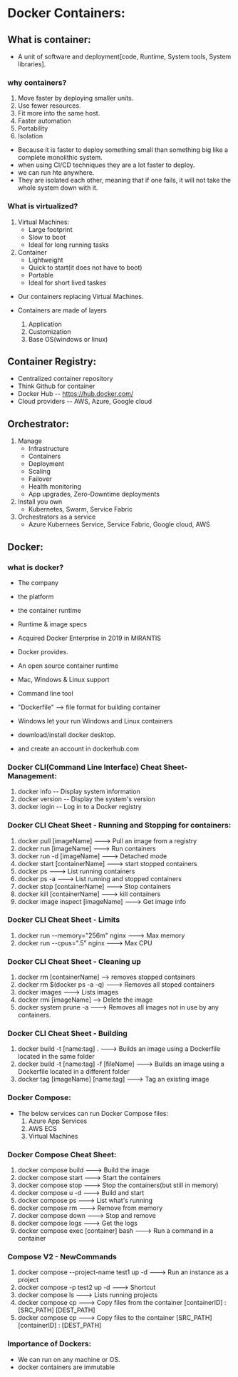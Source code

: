 # Docker Containers:

## What is container:
* A unit of software and deployment[code, Runtime, System tools, System libraries].

### why containers?
1. Move faster by deploying smaller units.
2. Use fewer resources.
3. Fit more into the same host.
4. Faster automation
5. Portability
6. Isolation
   
* Because it is faster to deploy something small than something big like a complete monolithic system.
* when using CI/CD techniques they are a lot faster to deploy.
* we can run hte anywhere.
* They are isolated each other, meaning that if one fails, it will not take the whole system down with it.

### What is virtualized?
1. Virtual Machines:
     * Large footprint
     * Slow to boot
     * Ideal for long running tasks
2. Container
     * Lightweight
     * Quick to start(it does not have to boot)
     * Portable
     * Ideal for short lived taskes
* Our containers replacing Virtual Machines.

* Containers are made of layers
    1. Application   
    2. Customization                                   
    3. Base OS(windows or linux) 

       
## Container Registry:
* Centralized container repository
* Think Github for container
* Docker Hub
    -- https://hub.docker.com/
* Cloud providers
    -- AWS, Azure, Google cloud

## Orchestrator:
1. Manage
     * Infrastructure
     * Containers
     * Deployment
     * Scaling
     * Failover
     * Health monitoring
     * App upgrades, Zero-Downtime deployments
2. Install you own
     * Kubernetes, Swarm, Service Fabric
3. Orchestrators as a service
     * Azure Kubernees Service, Service Fabric, Google cloud, AWS

## Docker:
### what is docker?
* The company
* the platform
* the container runtime
* Runtime & image specs
* Acquired Docker Enterprise in 2019 in MIRANTIS

* Docker provides.
* An open source container runtime
* Mac, Windows & Linux support
* Command line tool
* "Dockerfile" --> file format for building container
* Windows let your run Windows and Linux containers

* download/install docker desktop.
* and create an account in dockerhub.com

### Docker CLI(Command Line Interface) Cheat Sheet-Management:
1. docker info
     -- Display system information
2. docker version
     -- Display the system's version
3. docker login
     -- Log in to a Docker registry

### Docker CLI Cheat Sheet - Running and Stopping for containers:
1. docker pull [imageName] ---> Pull an image from a registry
2. docker run [imageName] ---> Run containers
3. docker run -d [imageName] ---> Detached mode
4. docker start [containerName] ---> start stopped containers
5. docker ps ---> List running containers
6. docker ps -a ---> List running and stopped containers
7. docker stop [containerName] ---> Stop containers
8. docker kill [containerName] ---> kill containers
9. docker image inspect [imageName] ---> Get image info


### Docker CLI Cheat Sheet - Limits
1. docker run --memory="256m" nginx ---> Max memory
2. docker run --cpus=".5" nginx ---> Max CPU

### Docker CLI Cheat Sheet - Cleaning up
1. docker rm [containerName] --> removes stopped containers
2. docker rm $(docker ps -a -q) ---> Removes all stoped containers
3. docker images ---> Lists images
4. docker rmi [imageName] --> Delete the image
5. docker system prune -a ---> Removes all images not in use by any containers.

### Docker CLI Cheat Sheet - Building
1. docker build -t [name:tag] .  ---> Builds an image using a Dockerfile located in 
                                      the same folder
2. docker build -t [name:tag] -f [fileName] ---> Builds an image using a Dockerfile  located in a different folder
3. docker tag [imageName] [name:tag]  ---> Tag an existing image

### Docker Compose:
* The below services can run Docker Compose files:
    1. Azure App Services
    2. AWS ECS
    3. Virtual Machines
 
### Docker Compose Cheat Sheet:
1. docker compose build ---> Build the image
2. docker compose start ---> Start the containers
3. docker compose stop  ---> Stop the containers(but still in memory)
4. docker compose u -d ---> Build and start
5. docker compose ps ---> List what's running
6. docker compose rm ---> Remove from memory
7. docker compose down ---> Stop and remove
8. docker compose logs ---> Get the logs
9. docker compose exec [container] bash ---> Run a command in a container

### Compose V2 - NewCommands
1. docker compose --project-name test1 up -d ---> Run an instance as a project
2. docker compose -p test2 up -d ---> Shortcut
3. docker compose ls ---> Lists running projects
4. docker compose cp ---> Copy files from the container
   [containerID] : [SRC_PATH] [DEST_PATH]
5. docker compose cp ---> Copy files to the container
   [SRC_PATH] [containerID] : [DEST_PATH]

   
### Importance of Dockers:
* We can run on any machine or OS.
* docker containers are immutable

